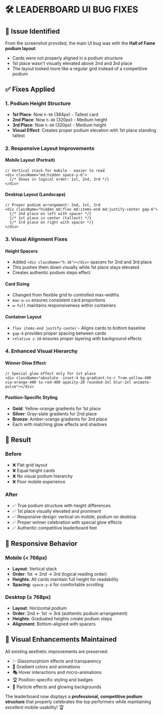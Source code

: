 # 🛠️ LEADERBOARD UI BUG FIXES

## 📸 Issue Identified
From the screenshot provided, the main UI bug was with the **Hall of Fame podium layout**:
- Cards were not properly aligned in a podium structure
- 1st place wasn't visually elevated above 2nd and 3rd place
- The layout looked more like a regular grid instead of a competitive podium

## ✅ Fixes Applied

### 1. **Podium Height Structure**
- **1st Place**: Now `h-96` (384px) - Tallest card
- **2nd Place**: Now `h-80` (320px) - Medium height  
- **3rd Place**: Now `h-80` (320px) - Medium height
- **Visual Effect**: Creates proper podium elevation with 1st place standing tallest

### 2. **Responsive Layout Improvements**

#### Mobile Layout (Portrait)
```tsx
// Vertical stack for mobile - easier to read
<div className="md:hidden space-y-6">
  {/* Shows in logical order: 1st, 2nd, 3rd */}
</div>
```

#### Desktop Layout (Landscape)  
```tsx
// Proper podium arrangement: 2nd, 1st, 3rd
<div className="hidden md:flex md:items-end md:justify-center gap-6">
  {/* 2nd place on left with spacer */}
  {/* 1st place in center (tallest) */} 
  {/* 3rd place on right with spacer */}
</div>
```

### 3. **Visual Alignment Fixes**

#### Height Spacers
- Added `<div className="h-16"></div>` spacers for 2nd and 3rd place
- This pushes them down visually while 1st place stays elevated
- Creates authentic podium steps effect

#### Card Sizing
- Changed from flexible grid to controlled max-widths
- `max-w-xs` ensures consistent card proportions
- `w-full` maintains responsiveness within containers

#### Container Layout
- `flex items-end justify-center` - Aligns cards to bottom baseline
- `gap-6` provides proper spacing between cards
- `relative z-10` ensures proper layering with background effects

### 4. **Enhanced Visual Hierarchy**

#### Winner Glow Effect
```tsx
// Special glow effect only for 1st place
<div className="absolute -inset-4 bg-gradient-to-r from-yellow-400 via-orange-400 to-red-400 opacity-20 rounded-3xl blur-2xl animate-pulse"></div>
```

#### Position-Specific Styling
- **Gold**: Yellow-orange gradients for 1st place
- **Silver**: Gray-slate gradients for 2nd place  
- **Bronze**: Amber-orange gradients for 3rd place
- Each with matching glow effects and shadows

## 🎯 Result

### Before
- ❌ Flat grid layout
- ❌ Equal height cards
- ❌ No visual podium hierarchy
- ❌ Poor mobile experience

### After
- ✅ True podium structure with height differences
- ✅ 1st place visually elevated and prominent
- ✅ Responsive design: vertical on mobile, podium on desktop
- ✅ Proper winner celebration with special glow effects
- ✅ Authentic competitive leaderboard feel

## 📱 Responsive Behavior

### Mobile (< 768px)
- **Layout**: Vertical stack
- **Order**: 1st → 2nd → 3rd (logical reading order)
- **Heights**: All cards maintain full height for readability
- **Spacing**: `space-y-6` for comfortable scrolling

### Desktop (≥ 768px)  
- **Layout**: Horizontal podium
- **Order**: 2nd ← 1st → 3rd (authentic podium arrangement)
- **Heights**: Graduated heights create podium steps
- **Alignment**: Bottom-aligned with spacers

## 🎨 Visual Enhancements Maintained

All existing aesthetic improvements are preserved:
- ✨ Glassmorphism effects and transparency
- 🌈 Gradient colors and animations  
- 🎭 Hover interactions and micro-animations
- 🏆 Position-specific styling and badges
- 💫 Particle effects and glowing backgrounds

The leaderboard now displays a **professional, competitive podium structure** that properly celebrates the top performers while maintaining excellent mobile usability! 🏆
